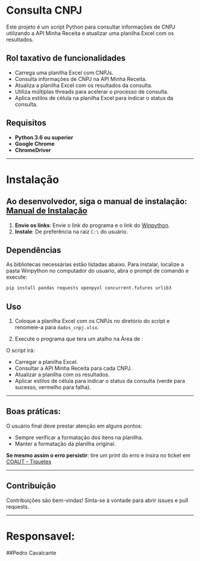 # Consulta CNPJ

Este projeto é um script Python para consultar informações de CNPJ utilizando a API Minha Receita e atualizar uma planilha Excel com os resultados.

## Rol taxativo de funcionalidades
- Carrega uma planilha Excel com CNPJs.
- Consulta informações de CNPJ na API Minha Receita.
- Atualiza a planilha Excel com os resultados da consulta.
- Utiliza múltiplas threads para acelerar o processo de consulta.
- Aplica estilos de célula na planilha Excel para indicar o status da consulta.

## Requisitos
- **Python 3.6 ou superior**
- **Google Chrome**
- **ChromeDriver**

---

# Instalação

## Ao desenvolvedor, siga o manual de instalação: [Manual de Instalação](https://anttgov.sharepoint.com/:w:/r/sites/COAUT/Documentos%20Compartilhados/Manuais/MANUAL%20EXECUTAVEL%20.docx?d=w7803903383db48839031cd9386ba4043&csf=1&web=1&e=fbVucC)

1. **Envie os links**: Envie o link do programa e o link do [Winpython](https://sourceforge.net/projects/winpython/files/latest/download).
2. **Instale**: De preferência na raiz `C:\` do usuário.

## Dependências
As bibliotecas necessárias estão listadas abaixo. Para instalar, localize a pasta Winpython no computador do usuario, abra o prompt de comando e execute:

   ```bash
   pip install pandas requests openpyxl concurrent.futures urlib3
   ```

## Uso

1. Coloque a planilha Excel com os CNPJs no diretório do script e renomeie-a para `dados_cnpj.xlsx`.

2. Execute o programa que tera um atalho na Área de :

O script irá:

- Carregar a planilha Excel.
- Consultar a API Minha Receita para cada CNPJ.
- Atualizar a planilha com os resultados.
- Aplicar estilos de célula para indicar o status da consulta (verde para sucesso, vermelho para falha).

---

## Boas práticas:
O usuário final deve prestar atenção em alguns pontos:
- Sempre verificar a formatação dos itens na planilha.
- Manter a formatação da planilha original.

**Se mesmo assim o erro persistir**: tire um print do erro e insira no ticket em [COAUT - Tíquetes](https://anttgov.sharepoint.com/sites/COAUT)

---

## Contribuição

Contribuições são bem-vindas! Sinta-se à vontade para abrir issues e pull requests.

---

# Responsavel:

##Pedro Cavalcante


